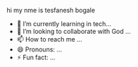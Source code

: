 hi my nme is tesfanesh bogale
- 🌱 I’m currently learning in tech...
- 💞️ I’m looking to collaborate with God ...
- 📫 How to reach me ...
- 😄 Pronouns: ...
- ⚡ Fun fact: ...

<!---
tesfanesh-bogale12/tesfanesh-bogale12 is a ✨ special ✨ repository because its `README.md` (this file) appears on your GitHub profile.
You can click the Preview link to take a look at your changes.
--->
